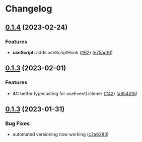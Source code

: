 # Changelog

## [0.1.4](https://github.com/joshreep/captain-hook/compare/v0.1.3...v0.1.4) (2023-02-24)


### Features

* **useScript:** adds useScriptHook ([#62](https://github.com/joshreep/captain-hook/issues/62)) ([e75adf0](https://github.com/joshreep/captain-hook/commit/e75adf01fc06b88d9e470d86c649e4daf867a3fb))

## [0.1.3](https://github.com/joshreep/captain-hook/compare/v0.1.2...v0.1.3) (2023-02-01)


### Features

* **41:** better typecasting for useEventListener ([#42](https://github.com/joshreep/captain-hook/issues/42)) ([a9540f6](https://github.com/joshreep/captain-hook/commit/a9540f6aa00c45721cfd17a310b7fce54d847768))

## [0.1.3](https://github.com/joshreep/captain-hook/compare/v0.1.2...v0.1.3) (2023-01-31)


### Bug Fixes

* automated versioning now working ([c2a6283](https://github.com/joshreep/captain-hook/commit/c2a6283fc4fc54127207a799c74b37eee4bf5882))

